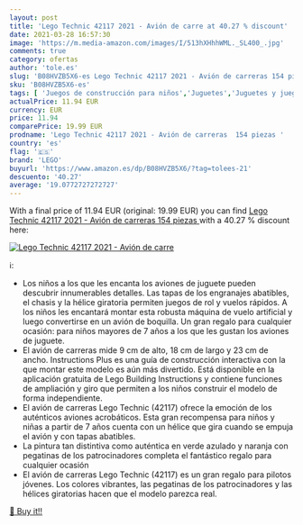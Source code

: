 ```yaml
---
layout: post
title: 'Lego Technic 42117 2021 - Avión de carre at 40.27 % discount'
date: 2021-03-28 16:57:30
image: 'https://m.media-amazon.com/images/I/513hXHhhWML._SL400_.jpg'
comments: true
category: ofertas
author: 'tole.es'
slug: 'B08HVZB5X6-es Lego Technic 42117 2021 - Avión de carreras 154 piezas'
sku: 'B08HVZB5X6-es'
tags: [ 'Juegos de construcción para niños','Juguetes','Juguetes y juegos','lego', ]
actualPrice: 11.94 EUR
currency: EUR
price: 11.94
comparePrice: 19.99 EUR
prodname: 'Lego Technic 42117 2021 - Avión de carreras  154 piezas '
country: 'es'
flag: '🇪🇸'
brand: 'LEGO'
buyurl: 'https://www.amazon.es/dp/B08HVZB5X6/?tag=tolees-21'
descuento: '40.27'
average: '19.0772727272727'
---
```


With a final price of 11.94 EUR (original: 19.99 EUR) you can find [Lego Technic 42117 2021 - Avión de carreras  154 piezas ](https://www.amazon.es/dp/B08HVZB5X6/?tag=tolees-21) with a  40.27 % discount here:

[![Lego Technic 42117 2021 - Avión de carre](https://m.media-amazon.com/images/I/513hXHhhWML._SL400_.jpg)](https://www.amazon.es/dp/B08HVZB5X6/?tag=tolees-21)

ℹ️:

- Los niños a los que les encanta los aviones de juguete pueden descubrir innumerables detalles. Las tapas de los engranajes abatibles, el chasis y la hélice giratoria permiten juegos de rol y vuelos rápidos. A los niños les encantará montar esta robusta máquina de vuelo artificial y luego convertirse en un avión de boquilla. Un gran regalo para cualquier ocasión: para niños mayores de 7 años a los que les gustan los aviones de juguete.
- El avión de carreras mide 9 cm de alto, 18 cm de largo y 23 cm de ancho. Instructions Plus es una guía de construcción interactiva con la que montar este modelo es aún más divertido. Está disponible en la aplicación gratuita de Lego Building Instructions y contiene funciones de ampliación y giro que permiten a los niños construir el modelo de forma independiente.
- El avión de carreras Lego Technic (42117) ofrece la emoción de los auténticos aviones acrobáticos. Esta gran recompensa para niños y niñas a partir de 7 años cuenta con un hélice que gira cuando se empuja el avión y con tapas abatibles.
- La pintura tan distintiva como auténtica en verde azulado y naranja con pegatinas de los patrocinadores completa el fantástico regalo para cualquier ocasión
- El avión de carreras Lego Technic (42117) es un gran regalo para pilotos jóvenes. Los colores vibrantes, las pegatinas de los patrocinadores y las hélices giratorias hacen que el modelo parezca real.

[🛒 Buy it!!](https://www.amazon.es/dp/B08HVZB5X6/?tag=tolees-21)
